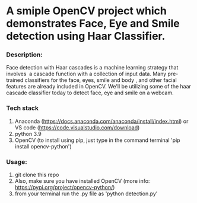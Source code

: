 # A smiple OpenCV project which demonstrates Face, Eye and Smile detection using Haar Classifier.

### Description:

Face detection with Haar cascades is a machine learning strategy that involves  a cascade function with a collection of input data. 
Many pre-trained classifiers for the face, eyes, smile and body , and other facial features are already included in OpenCV. 
We'll be utilizing some of the haar cascade classifier today to detect face, eye and smile on a webcam.

### Tech stack

1. Anaconda (https://docs.anaconda.com/anaconda/install/index.html) or VS code (https://code.visualstudio.com/download)
2. python 3.9 
3. OpenCV (to install using pip, just type in the command terminal 'pip install opencv-python')

### Usage:

1. git clone this repo
2. Also, make sure you have installed OpenCV (more info: https://pypi.org/project/opencv-python/)
3. from your terminal run the .py file as 'python detection.py'

   
